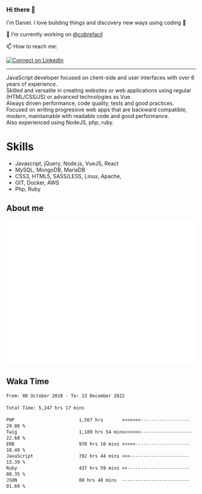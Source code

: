 ### Hi there 👋

I'm Daniel. I love building things and discovery new ways using coding :raised_hands: 

🔭 I’m currently working on [@cobrefacil](https://www.cobrefacil.com.br/)

📫 How to reach me:

[![Connect on LinkedIn](https://img.shields.io/badge/--linkedin?label=LinkedIn&logo=LinkedIn&style=social)](https://www.linkedin.com/in/daniel-cerverizzo/)

---

JavaScript developer focused on client-side and user interfaces with over 6 years of experience.  
Skilled and versatile in creating websites or web applications using regular (HTML/CSS/JS) or advanced technologies as Vue.  
Always driven performance, code quality, tests and good practices.  
 Focused on writing progressive web apps that are backward compatible, modern, maintainable with readable code and good performance.  
Also experienced using NodeJS, php, ruby. 


# Skills

 - Javascript, jQuery, Node.js, VueJS, React
 - MySQL, MongoDB, MariaDB    
 - CSS3, HTML5, SASS/LESS,  Linux, Apache,
 - GIT, Docker, AWS
 - Php, Ruby

## About me

![Metrics](/github-metrics.svg)

## Waka Time

<!--START_SECTION:waka-->

```text
From: 08 October 2018 - To: 13 December 2022

Total Time: 5,247 hrs 17 mins

PHP                        1,567 hrs       >>>>>>>------------------   29.86 %
Twig                       1,189 hrs 54 mins>>>>>>-------------------   22.68 %
ERB                        970 hrs 10 mins >>>>>--------------------   18.49 %
JavaScript                 702 hrs 44 mins >>>----------------------   13.39 %
Ruby                       437 hrs 59 mins >>-----------------------   08.35 %
JSON                       88 hrs 48 mins  -------------------------   01.69 %
```

<!--END_SECTION:waka-->

